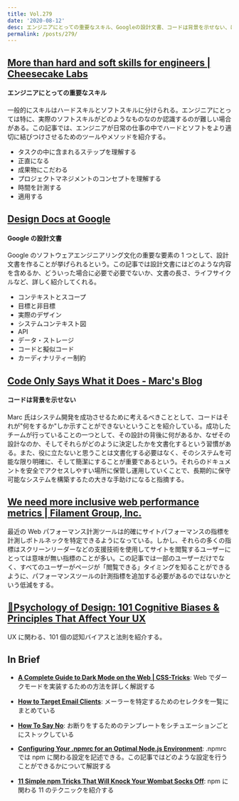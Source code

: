 ```yaml
---
title: Vol.279
date: '2020-08-12'
desc: エンジニアにとっての重要なスキル、Googleの設計文書、コードは背景を示せない、ほか計10リンク
permalink: /posts/279/
---
```


## [More than hard and soft skills for engineers | Cheesecake Labs](https://cheesecakelabs.com/blog/hard-soft-skills-engineers/)

#### エンジニアにとっての重要なスキル

一般的にスキルはハードスキルとソフトスキルに分けられる。エンジニアにとっては特に、実際のソフトスキルがどのようなものなのか認識するのが難しい場合がある。この記事では、エンジニアが日常の仕事の中でハードとソフトをより適切に結びつけさせるためのツールやメソッドを紹介する。

- タスクの中に含まれるステップを理解する
- 正直になる
- 成果物にこだわる
- プロジェクトマネジメントのコンセプトを理解する
- 時間を計測する
- 適用する

## [Design Docs at Google](https://www.industrialempathy.com/posts/design-docs-at-google/)

#### Google の設計文書

Google のソフトウェアエンジニアリング文化の重要な要素の 1 つとして、設計文書を作ることが挙げられるという。この記事では設計文書にはどのような内容を含めるか、どういった場合に必要で必要でないか、文書の長さ、ライフサイクルなど、詳しく紹介してくれる。

- コンテキストとスコープ
- 目標と非目標
- 実際のデザイン
- システムコンテキスト図
- API
- データ・ストレージ
- コードと擬似コード
- カーディナリティー制約

## [Code Only Says What it Does - Marc's Blog](https://brooker.co.za/blog/2020/06/23/code.html)

#### コードは背景を示せない

Marc 氏はシステム開発を成功させるために考えるべきこととして、コードはそれが"何をするか"しか示すことができないということを紹介している。成功したチームが行っていることの一つとして、その設計の背後に何があるか、なぜその設計なのか、そしてそれらがどのように決定したかを文書化するという習慣がある。また、役に立たないと思うことは文書化する必要はなく、そのシステムを可能な限り明確に、そして簡潔にすることが重要であるという。それらのドキュメントを安全でアクセスしやすい場所に保管し運用していくことで、長期的に保守可能なシステムを構築するたの大きな手助けになると指摘する。

## [We need more inclusive web performance metrics | Filament Group, Inc.](https://www.filamentgroup.com//lab/a11y-ready/)

最近の Web パフォーマンス計測ツールは的確にサイトパフォーマンスの指標を計測しボトルネックを特定できるようになっている。しかし、それらの多くの指標はスクリーンリーダーなどの支援技術を使用してサイトを閲覧するユーザーにとっては意味が無い指標のことが多い。この記事では一部のユーザーだけでなく、すべてのユーザーがページが「閲覧できる」タイミングを知ることができるように、パフォーマンスツールの計測指標を追加する必要があるのではないかという低減をする。

## [🧠Psychology of Design: 101 Cognitive Biases & Principles That Affect Your UX](https://growth.design/psychology/)

UX に関わる、101 個の認知バイアスと法則を紹介する。

## In Brief

- **[A Complete Guide to Dark Mode on the Web | CSS-Tricks](https://css-tricks.com/a-complete-guide-to-dark-mode-on-the-web/)**: Web でダークモードを実装するための方法を詳しく解説する

- **[How to Target Email Clients](https://howtotarget.email)**: メーラーを特定するためのセレクタを一覧にまとめている

- **[How To Say No](https://www.starterstory.com/how-to-say-no)**: お断りをするためのテンプレートをシチュエーションごとにストックしている

- **[Configuring Your .npmrc for an Optimal Node.js Environment](https://node.dev/post/configuring-your-npmrc-for-an-optimal-node-js-environment)**: .npmrc では npm に関わる設定を記述できる。この記事ではどのような設定を行うことができるかについて解説する

- **[11 Simple npm Tricks That Will Knock Your Wombat Socks Off](https://node.dev/post/11-simple-npm-tricks-that-will-knock-your-wombat-socks-off)**: npm に関わる 11 のテクニックを紹介する
